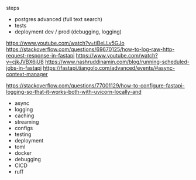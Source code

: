 steps
- postgres advanced (full text search)
- tests
- deployment dev / prod (debugging, logging)


https://www.youtube.com/watch?v=tiBeLLv5GJo
https://stackoverflow.com/questions/69670125/how-to-log-raw-http-request-response-in-fastapi
https://www.youtube.com/watch?v=cjkJVBX6jU8
https://www.nashruddinamin.com/blog/running-scheduled-jobs-in-fastapi
https://fastapi.tiangolo.com/advanced/events/#async-context-manager

https://stackoverflow.com/questions/77001129/how-to-configure-fastapi-logging-so-that-it-works-both-with-uvicorn-locally-and

- async
- logging
- caching
- streaming
- configs
- testing
- deployment
- toml
- docker
- debugging
- CICD
- ruff
